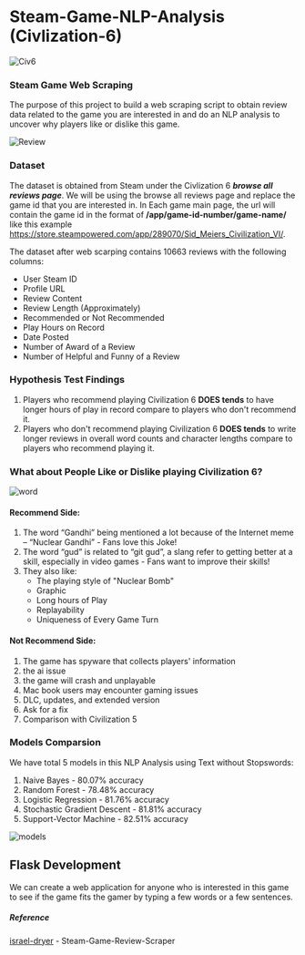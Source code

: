 # Steam-Game-NLP-Analysis (Civlization-6)
![Civ6](https://raw.githubusercontent.com/HailinDu/Steam-Game-NLP-Analysis-Civlization-6/main/Images/Civ6.PNG)
### Steam Game Web Scraping
The purpose of this project to build a web scraping script to obtain review data related to the game you are interested in and do an NLP analysis to uncover why players like or dislike this game.


![Review](https://raw.githubusercontent.com/HailinDu/Steam-Game-NLP-Analysis-Civlization-6/main/Images/Reviews.PNG)
### Dataset
The dataset is obtained from Steam under the Civlization 6 ***browse all reviews page***. We will be using the browse all reviews page and replace the game id that you are interested in. In Each game main page, the url will contain the game id in the format of **/app/game-id-number/game-name/** like this example https://store.steampowered.com/app/289070/Sid_Meiers_Civilization_VI/.

The dataset after web scarping contains 10663 reviews with the following columns:
* User Steam ID
* Profile URL
* Review Content
* Review Length (Approximately)
* Recommended or Not Recommended
* Play Hours on Record
* Date Posted
* Number of Award of a Review
* Number of Helpful and Funny of a Review

### Hypothesis Test Findings
1. Players who recommend playing Civilization 6 **DOES tends** to have longer hours of play in record compare to players who don't recommend it.
2. Players who don't recommend playing Civilization 6 **DOES tends** to write longer reviews in overall word counts and character lengths compare to players who recommend playing it.

### What about People Like or Dislike playing Civilization 6?
![word](https://raw.githubusercontent.com/HailinDu/Steam-Game-NLP-Analysis-Civlization-6/main/Images/Words_Importance.PNG)
#### Recommend Side:
1. The word “Gandhi” being mentioned a lot because of the Internet meme – “Nuclear Gandhi” - Fans love this Joke!
2. The word “gud” is related to “git gud”, a slang refer to getting better at a skill, especially in video games - Fans want to improve their skills!
3. They also like:
     * The playing style of "Nuclear Bomb"
     * Graphic
     * Long hours of Play
     * Replayability 
     * Uniqueness of Every Game Turn
#### Not Recommend Side:
1. The game has spyware that collects players' information
2. the ai issue
3. the game will crash and unplayable
4. Mac book users may encounter gaming issues
5. DLC, updates, and extended version
6. Ask for a fix
7. Comparison with Civilization 5

### Models Comparsion 
We have total 5 models in this NLP Analysis using Text without Stopswords:
1. Naive Bayes - 80.07% accuracy 
2. Random Forest - 78.48% accuracy 
3. Logistic Regression - 81.76% accuracy 
4. Stochastic Gradient Descent - 81.81% accuracy 
5. Support-Vector Machine - 82.51% accuracy 

![models](https://raw.githubusercontent.com/HailinDu/Steam-Game-NLP-Analysis-Civlization-6/main/Images/Models.png)

## Flask Development 
We can create a web application for anyone who is interested in this game to see if the game fits the gamer by typing a few words or a few sentences. 




##### Reference
[israel-dryer](https://github.com/israel-dryer/Steam-Game-Review-Scraper) - Steam-Game-Review-Scraper
